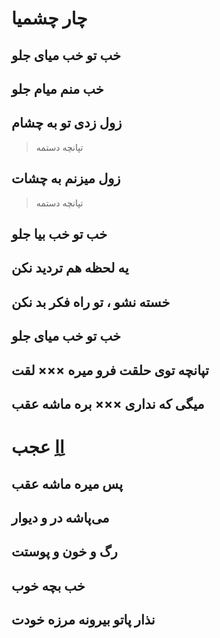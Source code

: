 چار چشمیا
===========
خب تو خب میای جلو
------------------------------
خب منم میام جلو
---------------------------
زول زدی تو به چشام
--------------------------------

> تپانچه دستمه

زول میزنم به چشات
------------------------------
> تپانچه دستمه

خب تو خب بیا جلو
-------------------------
یه لحظه هم تردید نکن
---------------------------------
خسته نشو ، تو راه فکر بد نکن
---------------------------------------------
خب تو خب میای جلو
--------------------------
تپانچه توی حلقت فرو میره ××× لقت
------------------------------------------------------
میگی که نداری ××× بره ماشه عقب
---------------------------------------------------
اِاِ عجب
=======
پس میره ماشه عقب
--------------------------------
می‌پاشه در و دیوار
----------------------------
رگ و خون و پوستت
--------------------------------
خب بچه خوب
--------------------
نذار پاتو بیرونه مرزه خودت
----------------------------------------